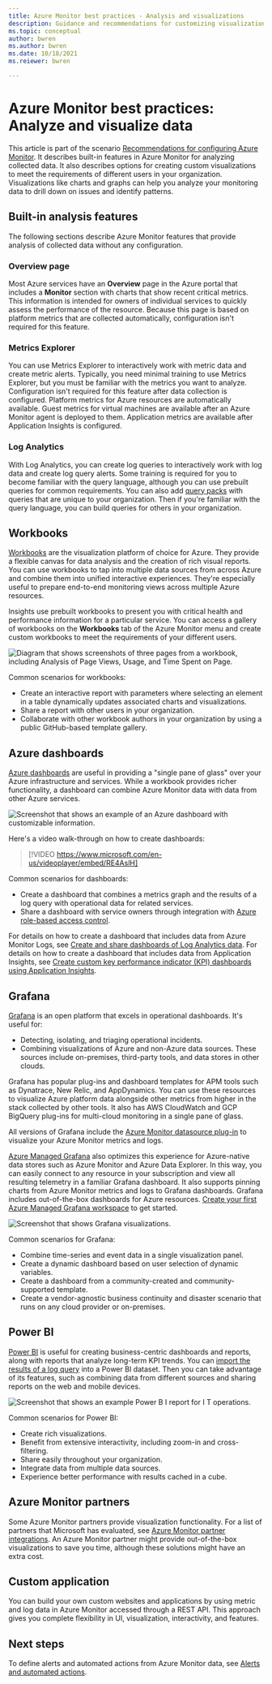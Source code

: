 ```yaml
---
title: Azure Monitor best practices - Analysis and visualizations
description: Guidance and recommendations for customizing visualizations beyond standard analysis features in Azure Monitor.
ms.topic: conceptual
author: bwren
ms.author: bwren
ms.date: 10/18/2021
ms.reiewer: bwren

---
```


# Azure Monitor best practices: Analyze and visualize data

This article is part of the scenario [Recommendations for configuring Azure Monitor](best-practices.md). It describes built-in features in Azure Monitor for analyzing collected data. It also describes options for creating custom visualizations to meet the requirements of different users in your organization. Visualizations like charts and graphs can help you analyze your monitoring data to drill down on issues and identify patterns.

## Built-in analysis features

The following sections describe Azure Monitor features that provide analysis of collected data without any configuration.

### Overview page

Most Azure services have an **Overview** page in the Azure portal that includes a **Monitor** section with charts that show recent critical metrics. This information is intended for owners of individual services to quickly assess the performance of the resource. Because this page is based on platform metrics that are collected automatically, configuration isn't required for this feature.

### Metrics Explorer

You can use Metrics Explorer to interactively work with metric data and create metric alerts. Typically, you need minimal training to use Metrics Explorer, but you must be familiar with the metrics you want to analyze. Configuration isn't required for this feature after data collection is configured. Platform metrics for Azure resources are automatically available. Guest metrics for virtual machines are available after an Azure Monitor agent is deployed to them. Application metrics are available after Application Insights is configured.

### Log Analytics

With Log Analytics, you can create log queries to interactively work with log data and create log query alerts. Some training is required for you to become familiar with the query language, although you can use prebuilt queries for common requirements. You can also add [query packs](logs/query-packs.md) with queries that are unique to your organization. Then if you're familiar with the query language, you can build queries for others in your organization.

## Workbooks

[Workbooks](./visualize/workbooks-overview.md) are the visualization platform of choice for Azure. They provide a flexible canvas for data analysis and the creation of rich visual reports. You can use workbooks to tap into multiple data sources from across Azure and combine them into unified interactive experiences. They're especially useful to prepare end-to-end monitoring views across multiple Azure resources.

Insights use prebuilt workbooks to present you with critical health and performance information for a particular service. You can access a gallery of workbooks on the **Workbooks** tab of the Azure Monitor menu and create custom workbooks to meet the requirements of your different users.

![Diagram that shows screenshots of three pages from a workbook, including Analysis of Page Views, Usage, and Time Spent on Page.](media/visualizations/workbook.png)

Common scenarios for workbooks:

- Create an interactive report with parameters where selecting an element in a table dynamically updates associated charts and visualizations.
- Share a report with other users in your organization.
- Collaborate with other workbook authors in your organization by using a public GitHub-based template gallery.

## Azure dashboards

[Azure dashboards](../azure-portal/azure-portal-dashboards.md) are useful in providing a "single pane of glass" over your Azure infrastructure and services. While a workbook provides richer functionality, a dashboard can combine Azure Monitor data with data from other Azure services.

![Screenshot that shows an example of an Azure dashboard with customizable information.](media/visualizations/dashboard.png)

Here's a video walk-through on how to create dashboards:

> [!VIDEO https://www.microsoft.com/en-us/videoplayer/embed/RE4AslH]

Common scenarios for dashboards:

- Create a dashboard that combines a metrics graph and the results of a log query with operational data for related services.
- Share a dashboard with service owners through integration with [Azure role-based access control](../role-based-access-control/overview.md).

For details on how to create a dashboard that includes data from Azure Monitor Logs, see [Create and share dashboards of Log Analytics data](visualize/tutorial-logs-dashboards.md). For details on how to create a dashboard that includes data from Application Insights, see [Create custom key performance indicator (KPI) dashboards using Application Insights](app/tutorial-app-dashboards.md).

## Grafana

[Grafana](https://grafana.com/) is an open platform that excels in operational dashboards. It's useful for:

- Detecting, isolating, and triaging operational incidents.
- Combining visualizations of Azure and non-Azure data sources. These sources include on-premises, third-party tools, and data stores in other clouds.

Grafana has popular plug-ins and dashboard templates for APM tools such as Dynatrace, New Relic, and AppDynamics. You can use these resources to visualize Azure platform data alongside other metrics from higher in the stack collected by other tools. It also has AWS CloudWatch and GCP BigQuery plug-ins for multi-cloud monitoring in a single pane of glass.

All versions of Grafana include the [Azure Monitor datasource plug-in](visualize/grafana-plugin.md) to visualize your Azure Monitor metrics and logs.

[Azure Managed Grafana](../managed-grafana/overview.md) also optimizes this experience for Azure-native data stores such as Azure Monitor and Azure Data Explorer. In this way, you can easily connect to any resource in your subscription and view all resulting telemetry in a familiar Grafana dashboard. It also supports pinning charts from Azure Monitor metrics and logs to Grafana dashboards. Grafana includes out-of-the-box dashboards for Azure resources. [Create your first Azure Managed Grafana workspace](../managed-grafana/quickstart-managed-grafana-portal.md) to get started.

![Screenshot that shows Grafana visualizations.](media/visualizations/grafana.png)

Common scenarios for Grafana:

- Combine time-series and event data in a single visualization panel.
- Create a dynamic dashboard based on user selection of dynamic variables.
- Create a dashboard from a community-created and community-supported template.
- Create a vendor-agnostic business continuity and disaster scenario that runs on any cloud provider or on-premises.

## Power BI

[Power BI](https://powerbi.microsoft.com/documentation/powerbi-service-get-started/) is useful for creating business-centric dashboards and reports, along with reports that analyze long-term KPI trends. You can [import the results of a log query](./logs/log-powerbi.md) into a Power BI dataset. Then you can take advantage of its features, such as combining data from different sources and sharing reports on the web and mobile devices.

![Screenshot that shows an example Power B I report for I T operations.](media/visualizations/power-bi.png)

Common scenarios for Power BI:

- Create rich visualizations.
- Benefit from extensive interactivity, including zoom-in and cross-filtering.
- Share easily throughout your organization.
- Integrate data from multiple data sources.
- Experience better performance with results cached in a cube.

## Azure Monitor partners

Some Azure Monitor partners provide visualization functionality. For a list of partners that Microsoft has evaluated, see [Azure Monitor partner integrations](./partners.md). An Azure Monitor partner might provide out-of-the-box visualizations to save you time, although these solutions might have an extra cost.

## Custom application

You can build your own custom websites and applications by using metric and log data in Azure Monitor accessed through a REST API. This approach gives you complete flexibility in UI, visualization, interactivity, and features.

## Next steps

To define alerts and automated actions from Azure Monitor data, see [Alerts and automated actions](best-practices-alerts.md).
